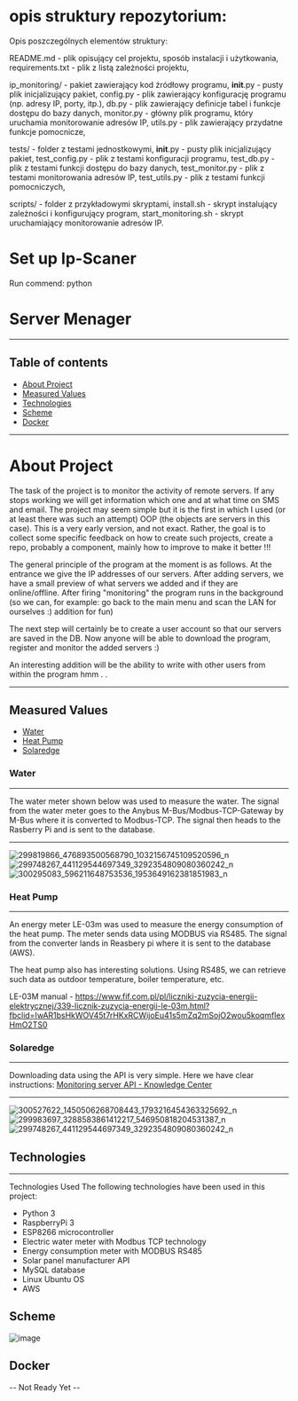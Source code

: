 # opis struktury repozytorium:

Opis poszczególnych elementów struktury:

README.md - plik opisujący cel projektu, sposób instalacji i użytkowania,
requirements.txt - plik z listą zależności projektu,

ip_monitoring/ - pakiet zawierający kod źródłowy programu,
    __init__.py - pusty plik inicjalizujący pakiet,
    config.py - plik zawierający konfigurację programu (np. adresy IP, porty, itp.),
    db.py - plik zawierający definicje tabel i funkcje dostępu do bazy danych,
    monitor.py - główny plik programu, który uruchamia monitorowanie adresów IP,
    utils.py - plik zawierający przydatne funkcje pomocnicze,

tests/ - folder z testami jednostkowymi,
    __init__.py - pusty plik inicjalizujący pakiet,
    test_config.py - plik z testami konfiguracji programu,
    test_db.py - plik z testami funkcji dostępu do bazy danych,
    test_monitor.py - plik z testami monitorowania adresów IP,
    test_utils.py - plik z testami funkcji pomocniczych,

scripts/ - folder z przykładowymi skryptami,
    install.sh - skrypt instalujący zależności i konfigurujący program,
    start_monitoring.sh - skrypt uruchamiający monitorowanie adresów IP.


# Set up Ip-Scaner


Run commend:
    python 




















# Server Menager

-----------------------------------------------------------
## Table of contents
* [About Project](#about-project)
* [Measured Values](#measured-values)
* [Technologies](#technologies)
* [Scheme](#scheme)
* [Docker](#docker)

-----------------------------------------------------------
# About Project

The task of the project is to monitor the activity of remote servers. If any stops working we will get information which one and at what time on SMS and email. The project may seem simple but it is the first in which I used (or at least there was such an attempt) OOP (the objects are servers in this case). This is a very early version, and not exact. Rather, the goal is to collect some specific feedback on how to create such projects, create a repo, probably a component, mainly how to improve to make it better !!! 

The general principle of the program at the moment is as follows. At the entrance we give the IP addresses of our servers. After adding servers, we have a small preview of what servers we added and if they are online/offline. After firing "monitoring" the program runs in the background (so we can, for example: go back to the main menu and scan the LAN for ourselves :) addition for fun)

The next step will certainly be to create a user account so that our servers are saved in the DB. Now anyone will be able to download the program, register and monitor the added servers :) 

An interesting addition will be the ability to write with other users from within the program hmm . .

-----------------------------------------------------------
## Measured Values
* [Water](#water)
* [Heat Pump](#heat-pump)
* [Solaredge](#solaredge)

### Water
-----------------------------------------------------------

The water meter shown below was used to measure the water. The signal from the water meter goes to the Anybus M-Bus/Modbus-TCP-Gateway by M-Bus where it is converted to Modbus-TCP. The signal then heads to the Rasberry Pi and is sent to the database.  

-----------------------------------------------------------
![299819866_476893500568790_1032156745109520596_n](https://user-images.githubusercontent.com/44020188/185767357-36bae3b8-2d75-4846-8627-dfc2f47971b2.jpg)
![299748267_441129544697349_3292354809080360242_n](https://user-images.githubusercontent.com/44020188/185767350-104266fb-3bf5-45e2-9f71-47b57928bfff.jpg)
![300295083_596211648753536_1953649162381851983_n](https://user-images.githubusercontent.com/44020188/185767363-328519c8-a0f9-45a0-90e4-92e2b18389b7.jpg)


### Heat Pump 
-----------------------------------------------------------
An energy meter LE-03m was used to measure the energy consumption of the heat pump. The meter sends data using MODBUS via RS485. The signal from the converter lands in Reasbery pi where it is sent to the database (AWS). 

The heat pump also has interesting solutions. Using RS485, we can retrieve such data as outdoor temperature, boiler temperature, etc. 

LE-03M manual - https://www.fif.com.pl/pl/liczniki-zuzycia-energii-elektrycznej/339-licznik-zuzycia-energii-le-03m.html?fbclid=IwAR1bsHkWOV45t7rHKxRCWijoEu41s5mZq2mSojO2wou5koqmfIexHmO2TS0


### Solaredge
-----------------------------------------------------------

Downloading data using the API is very simple. Here we have clear instructions: 
[Monitoring server API - Knowledge Center](https://knowledge-center.solaredge.com/sites/kc/files/se_monitoring_api.pdf)

-----------------------------------------------------------
![300527622_1450506268708443_1793216454363325692_n](https://user-images.githubusercontent.com/44020188/185767364-fde33aef-6c20-453e-b6d4-c1153b6e438e.jpg)
![299983697_3288583861412217_546950818204531387_n](https://user-images.githubusercontent.com/44020188/185767367-f9452846-3e50-463e-92bd-2198fca3bb31.jpg)
![299748267_441129544697349_3292354809080360242_n](https://user-images.githubusercontent.com/44020188/185767370-450c477b-0ed8-4d59-8b84-563cef1dd288.jpg)

## Technologies
-----------------------------------------------------------
Technologies Used
The following technologies have been used in this project:

* Python 3
* RaspberryPi 3
* ESP8266 microcontroller
* Electric water meter with Modbus TCP technology
* Energy consumption meter with MODBUS RS485
* Solar panel manufacturer API
* MySQL database
* Linux Ubuntu OS
* AWS

## Scheme
![image](https://user-images.githubusercontent.com/44020188/187191983-09bdd6a8-7a62-4bd9-ab2f-6382e4290327.png)


## Docker
-- Not Ready Yet --

























